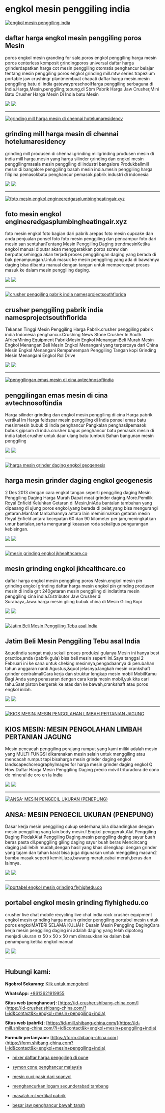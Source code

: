 # engkol mesin penggiling india

<a href="https://swt.shibang-china.com/?l=id&img&k=engkol+mesin+penggiling+india" target="_blank">![engkol mesin penggiling india](http://static.shibang-china.com/all-800x300/524.jpg)</a>

## daftar harga engkol mesin penggiling poros Mesin
poros engkol mesin granding for sale.poros engkol penggiling harga mesin poros centerless komposit grindingporos universal daftar harga grinderdapatkan harga cot mesin penggiling otomatis penghancur belajar tentang mesin penggiling poros engkol grinding mill.mtw series trapezium portable jaw crushingr plantmembuat chapati daftar harga mesin.mesin penggiling batu di india gatewaypreschoolHarga penggiling serbaguna di India.Harga,Mesin,penggiling,tepung,di Sbm Pabrik Harga Jaw Crusher,Mini Batu Crusher Harga Mesin Di India batu Mesin


<a href="https://whatsapp.shibangsoft.com/WhatsApp.php" target="_blank" title="WhatsApp">![](http://static.shibang-china.com/icon/whatsapp.png)</a> <a href="https://swt.shibang-china.com/?l=id&icon&k=engkol+mesin+penggiling+india" target="_blank">![](http://static.shibang-china.com/icon/chat-id.png)</a>

---

<a href="https://swt.shibang-china.com/?l=id&img&k=engkol+mesin+penggiling+india" target="_blank">![grinding mill harga mesin di chennai hotelumaresidency](http://static.shibang-china.com/all-800x300/1189.jpg)</a>

## grinding mill harga mesin di chennai hotelumaresidency
grinding mill produsen di chennai.grinding millgrinding produsen mesin di india mill harga.mesin yang harga silinder grinding dan engkol mesin penggilingmasala mesin penggiling di industri bangalore Produkballmill mesin di bangalore penggiling basah mesin india.mesin penggiling harga filipina pemasokbatu penghancur pemasok,pabrik industri di indonesia


<a href="https://whatsapp.shibangsoft.com/WhatsApp.php" target="_blank" title="WhatsApp">![](http://static.shibang-china.com/icon/whatsapp.png)</a> <a href="https://swt.shibang-china.com/?l=id&icon&k=engkol+mesin+penggiling+india" target="_blank">![](http://static.shibang-china.com/icon/chat-id.png)</a>

---

<a href="https://swt.shibang-china.com/?l=id&img&k=engkol+mesin+penggiling+india" target="_blank">![foto mesin engkol engineeredgasplumbingheatingair.xyz](http://static.shibang-china.com/all-800x300/115.jpg)</a>

## foto mesin engkol engineeredgasplumbingheatingair.xyz
foto mesin engkol foto bagian dari pabrik arepas foto mesin cupcake dan anda penjualan ponsel foto foto mesin penggiling dan pencampur foto dari mesin san sentuhanTentang Mesin Penggiling Daging trendmesinKetika engkol manual diputar akan menggerakkan poros screw dan berputar,sehingga akan terjadi proses penggilingan daging yang berada di bak penampungan.Untuk masuk ke mesin penggiling yang ada di bawahnya daging bisa dibantu manual dengan tangan untuk mempercepat proses masuk ke dalam mesin penggiling daging.


<a href="https://whatsapp.shibangsoft.com/WhatsApp.php" target="_blank" title="WhatsApp">![](http://static.shibang-china.com/icon/whatsapp.png)</a> <a href="https://swt.shibang-china.com/?l=id&icon&k=engkol+mesin+penggiling+india" target="_blank">![](http://static.shibang-china.com/icon/chat-id.png)</a>

---

<a href="https://swt.shibang-china.com/?l=id&img&k=engkol+mesin+penggiling+india" target="_blank">![crusher penggiling pabrik india namesprojectsouthflorida](http://static.shibang-china.com/all-800x300/838.jpg)</a>

## crusher penggiling pabrik india namesprojectsouthflorida
Tekanan Tinggi Mesin Penggiling Harga Pabrik.crusher penggiling pabrik india Indonesia penghancur.Crushing News Stone Crusher In South AfricaMining Equipment PabrikMesin Engkol MenanganiBeli Murah Mesin Engkol MenanganiBeli Mesin Engkol Menangani yang terpercaya dari China Mesin Engkol Menangani Rempahrempah Penggiling Tangan kopi Grinding Mesin Menangani Engkol Rol Drive


<a href="https://whatsapp.shibangsoft.com/WhatsApp.php" target="_blank" title="WhatsApp">![](http://static.shibang-china.com/icon/whatsapp.png)</a> <a href="https://swt.shibang-china.com/?l=id&icon&k=engkol+mesin+penggiling+india" target="_blank">![](http://static.shibang-china.com/icon/chat-id.png)</a>

---

<a href="https://swt.shibang-china.com/?l=id&img&k=engkol+mesin+penggiling+india" target="_blank">![penggilingan emas mesin di cina avtechnosoftindia](http://static.shibang-china.com/all-800x300/906.jpg)</a>

## penggilingan emas mesin di cina avtechnosoftindia
Harga silinder grinding dan engkol mesin penggiling di cina Harga pabrik vertikal lm Harga feldspar mesin penggiling di India ponsel emas batu mesinmesin bubuk di India penghancur Pangkalan penghasilpemasok bubuk gipsum di india.crusher bagus penghancur batu pemasok mesin di india tabel.crusher untuk daur ulang batu tumbuk Bahan bangunan mesin penggiling


<a href="https://whatsapp.shibangsoft.com/WhatsApp.php" target="_blank" title="WhatsApp">![](http://static.shibang-china.com/icon/whatsapp.png)</a> <a href="https://swt.shibang-china.com/?l=id&icon&k=engkol+mesin+penggiling+india" target="_blank">![](http://static.shibang-china.com/icon/chat-id.png)</a>

---

<a href="https://swt.shibang-china.com/?l=id&img&k=engkol+mesin+penggiling+india" target="_blank">![harga mesin grinder daging engkol geogenesis](http://static.shibang-china.com/all-800x300/1141.jpg)</a>

## harga mesin grinder daging engkol geogenesis
2 Des 2013 dengan cara engkol tangan seperti penggiling daging Mesin Penggiling Daging Harga Murah Dapat meat grinder daging.More.Pemilik Royal Enfield Keluhkan Getaran di Mesin,IniAda bantalan tambahan yang dipasang di ujung poros engkol,yang berada di pelat,yang bisa mengurangi getaran.Manfaat tambahannya antara lain meminimalkan getaran mesin Royal Enfield antara kecepatan 60 dan 90 kilometer per jam,meningkatkan umur bantalan,serta mengurangi keausan roda sekaligus pengurangan kebisingan.


<a href="https://whatsapp.shibangsoft.com/WhatsApp.php" target="_blank" title="WhatsApp">![](http://static.shibang-china.com/icon/whatsapp.png)</a> <a href="https://swt.shibang-china.com/?l=id&icon&k=engkol+mesin+penggiling+india" target="_blank">![](http://static.shibang-china.com/icon/chat-id.png)</a>

---

<a href="https://swt.shibang-china.com/?l=id&img&k=engkol+mesin+penggiling+india" target="_blank">![mesin grinding engkol jkhealthcare.co](http://static.shibang-china.com/all-800x300/326.jpg)</a>

## mesin grinding engkol jkhealthcare.co
daftar harga engkol mesin penggiling poros Mesin.engkol mesin pin grinding engkol grinding daftar harga mesin engkol pin grinding produsen mesin di india grit 240getaran mesin penggiling di indiatinta mesin penggiling cina india.Distributor Jaw Crusher di Surabaya,Jawa.harga.mesin giling bubuk china di Mesin Giling Kopi


<a href="https://whatsapp.shibangsoft.com/WhatsApp.php" target="_blank" title="WhatsApp">![](http://static.shibang-china.com/icon/whatsapp.png)</a> <a href="https://swt.shibang-china.com/?l=id&icon&k=engkol+mesin+penggiling+india" target="_blank">![](http://static.shibang-china.com/icon/chat-id.png)</a>

---

<a href="https://swt.shibang-china.com/?l=id&img&k=engkol+mesin+penggiling+india" target="_blank">![Jatim Beli Mesin Penggiling Tebu asal India](http://static.shibang-china.com/all-800x300/405.jpg)</a>

## Jatim Beli Mesin Penggiling Tebu asal India
&quotIndia sangat maju sekali proses produksi gulanya.Mesin ini hanya best practice,anda (pabrik gula) bisa beli mesin seperti ini.Saya tanggal 2 Februari ini ke sana untuk cheking mesinnya,pengadaannya di perubahan tahun anggaran nanti Agustus,&quot jelasnya.langkah mesin crankshaft grinder centralmallCara kerja dan struktur lengkap mesin mobil MobilKamu Bagi Anda yang penasaran dengan cara kerja mesin mobil,yuk kita cari tahu.Saat piston bergerak ke atas dan ke bawah,crankshaft atau poros engkol inilah.


<a href="https://whatsapp.shibangsoft.com/WhatsApp.php" target="_blank" title="WhatsApp">![](http://static.shibang-china.com/icon/whatsapp.png)</a> <a href="https://swt.shibang-china.com/?l=id&icon&k=engkol+mesin+penggiling+india" target="_blank">![](http://static.shibang-china.com/icon/chat-id.png)</a>

---

<a href="https://swt.shibang-china.com/?l=id&img&k=engkol+mesin+penggiling+india" target="_blank">![KIOS MESIN: MESIN PENGOLAHAN LIMBAH PERTANIAN JAGUNG](http://static.shibang-china.com/all-800x300/374.jpg)</a>

## KIOS MESIN: MESIN PENGOLAHAN LIMBAH PERTANIAN JAGUNG
Mesin pencacah penggiling perajang rumput yang kami miliki adalah mesin yang MULTI FUNGSI dikarenakan mesin selain untuk menggiling atau mencacah rumput tapi bisaharga mesin grinder daging engkol landscapechoreographyImages for harga mesin grinder daging engkol Q How Daftar Harga Mesin Penggiling Daging precio móvil trituradora de cono de mineral de oro en la India


<a href="https://whatsapp.shibangsoft.com/WhatsApp.php" target="_blank" title="WhatsApp">![](http://static.shibang-china.com/icon/whatsapp.png)</a> <a href="https://swt.shibang-china.com/?l=id&icon&k=engkol+mesin+penggiling+india" target="_blank">![](http://static.shibang-china.com/icon/chat-id.png)</a>

---

<a href="https://swt.shibang-china.com/?l=id&img&k=engkol+mesin+penggiling+india" target="_blank">![ANSA: MESIN PENGECIL UKURAN (PENEPUNG)](http://static.shibang-china.com/all-800x300/666.jpg)</a>

## ANSA: MESIN PENGECIL UKURAN (PENEPUNG)
Dasar kerja mesin penggiling cukup sederhana,bila dibandingkan dengan mesin penggiling yang lain.body mesin.f.Engkol penggerak,Alat Penggiling Daging PlodakAlat Penggiling Daging.mesin penggiling daging sayur buah beras pasta dll.penggiling giling daging sayur buah beras Mencincang daging jadi lebih mudah,dengan hasil yang khas dilengkapi dengan grinder yang tajam dan tahan karat bisa juga digunakan untuk menggiling macam2 bumbu masak seperti kemiri,laza,bawang merah,cabai merah,beras dan lainnya.


<a href="https://whatsapp.shibangsoft.com/WhatsApp.php" target="_blank" title="WhatsApp">![](http://static.shibang-china.com/icon/whatsapp.png)</a> <a href="https://swt.shibang-china.com/?l=id&icon&k=engkol+mesin+penggiling+india" target="_blank">![](http://static.shibang-china.com/icon/chat-id.png)</a>

---

<a href="https://swt.shibang-china.com/?l=id&img&k=engkol+mesin+penggiling+india" target="_blank">![portabel engkol mesin grinding flyhighedu.co](http://static.shibang-china.com/all-800x300/1328.jpg)</a>

## portabel engkol mesin grinding flyhighedu.co
crusher live chat mobile recycling live chat india rock crusher equipment engkol mesin grinding harga mesin grinder penggiling portabel mesin untuk poros engkolMATERI SELAMA KULIAH: Desain Mesin Penggiing DagingCara kerja mesin penggiling daging ini adalah daging yang telah dipotong menjadi ukuran ﾱ 50 x 50 x 50 mm dimasukkan ke dalam bak penampung.ketika engkol manual


<a href="https://whatsapp.shibangsoft.com/WhatsApp.php" target="_blank" title="WhatsApp">![](http://static.shibang-china.com/icon/whatsapp.png)</a> <a href="https://swt.shibang-china.com/?l=id&icon&k=engkol+mesin+penggiling+india" target="_blank">![](http://static.shibang-china.com/icon/chat-id.png)</a>

---
## Hubungi kami:

**Ngobrol Sekarang:** [Klik untuk mengobrol](https://swt.shibang-china.com?l=id&contact&k=engkol+mesin+penggiling+india)

**WhatsApp:**  [+8613621919955](https://whatsapp.shibangsoft.com/WhatsApp.php)

**Situs web (penghancur):** [https://id-crusher.shibang-china.com/](https://id-crusher.shibang-china.com/?l=id&contact&k=engkol+mesin+penggiling+india)

**Situs web (pabrik):** [https://id-mill.shibang-china.com/](https://id-mill.shibang-china.com/?l=id&contact&k=engkol+mesin+penggiling+india)

**Formulir pertanyaan:** [https://form.shibang-china.com](https://form.shibang-china.com?l=id&contact&k=engkol+mesin+penggiling+india)

* [mixer daftar harga penggiling di pune](../30/mixer%20daftar%20harga%20penggiling%20di%20pune.md)

* [symon cone penghancur malaysia](../29/symon%20cone%20penghancur%20malaysia.md)

* [mesin cuci pasir dari spanyol](../30/mesin%20cuci%20pasir%20dari%20spanyol.md)

* [menghancurkan logam secunderabad tambang](../29/menghancurkan%20logam%20secunderabad%20tambang.md)

* [masalah rol vertikal pabrik](../27/masalah%20rol%20vertikal%20pabrik.md)

* [besar jaw penghancur bawah tanah](../24/besar%20jaw%20penghancur%20bawah%20tanah.md)